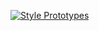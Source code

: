 [![Style Prototypes](http://snugug.github.io/images/sp.png)](http://github.com/north/style-prototypes/)